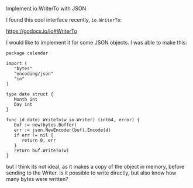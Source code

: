 Implement io.WriterTo with JSON

I found this cool interface recently, `io.WriterTo`:

https://godocs.io/io#WriterTo

I would like to implement it for some JSON objects. I was able to make this:

~~~
package calendar

import (
   "bytes"
   "encoding/json"
   "io"
)

type date struct {
   Month int
   Day int
}

func (d date) WriteTo(w io.Writer) (int64, error) {
   buf := new(bytes.Buffer)
   err := json.NewEncoder(buf).Encode(d)
   if err != nil {
      return 0, err
   }
   return buf.WriteTo(w)
}
~~~

but I think its not ideal, as it makes a copy of the object in memory, before
sending to the Writer. Is it possible to write directly, but also know how many
bytes were written?

